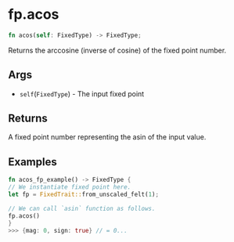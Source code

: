 # fp.acos

```rust
fn acos(self: FixedType) -> FixedType;
```

Returns the  arccosine (inverse of cosine) of the fixed point number.

## Args

* `self`(`FixedType`) - The input fixed point

## Returns

A fixed point number representing the asin  of the input value.

## Examples

```rust
fn acos_fp_example() -> FixedType {
// We instantiate fixed point here.
let fp = FixedTrait::from_unscaled_felt(1);

// We can call `asin` function as follows.
fp.acos()
}
>>> {mag: 0, sign: true} // = 0...
```
